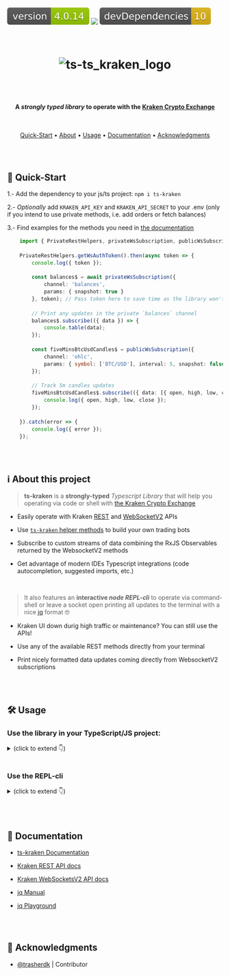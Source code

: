 <img src=".ci_badges/npm-version-badge.svg" /> <img src=".ci_badges/npm-dependencies-badge.svg" /> <img src=".ci_badges/npm-devdependencies-badge.svg" />

<h1 align="center">
  <br>
  <img src=".github/ts_kraken_logo.png" width="640px" alt="ts-ts_kraken_logo" />
</h1>

<br /><br />

<h4 align="center">A <i>strongly typed library</i> to operate with the <a href="https://kraken.com">Kraken Crypto Exchange</a></h4>
<br />

<p align="center">
  <a href="#-quick-start">Quick-Start</a> •
  <a href="#ℹ%EF%B8%8F-about-this-project">About</a> •
  <a href="#%EF%B8%8F-usage">Usage</a> •
  <a href="#-documentation">Documentation</a> •
  <a href="#-acknowledgments">Acknowledgments</a>
</p>

<br /><br />

## 🚀 Quick-Start

  1.- Add the dependency to your js/ts project: `npm i ts-kraken`

  2.- _Optionally_ add `KRAKEN_API_KEY` and `KRAKEN_API_SECRET` to your .env (only if you intend to use private methods, i.e. add orders or fetch balances)

  3.- Find examples for the methods you need in [the documentation](https://yeikiu.github.io/ts-kraken)

```ts
    import { PrivateRestHelpers, privateWsSubscription, publicWsSubscription } from 'ts-kraken';

    PrivateRestHelpers.getWsAuthToken().then(async token => {
        console.log({ token });

        const balances$ = await privateWsSubscription({
            channel: 'balances',
            params: { snapshot: true }
        }, token); // Pass token here to save time as the library won't need to fetch one internally!

        // Print any updates in the private `balances` channel
        balances$.subscribe(({ data }) => {
            console.table(data);
        });

        const fiveMinsBtcUsdCandles$ = publicWsSubscription({
            channel: 'ohlc',
            params: { symbol: ['BTC/USD'], interval: 5, snapshot: false }
        });

        // Track 5m candles updates
        fiveMinsBtcUsdCandles$.subscribe(({ data: [{ open, high, low, close }] }) => {
            console.log({ open, high, low, close });
        });

    }).catch(error => {
        console.log({ error });
    });
```

<br /><br />

## ℹ️ About this project
  
> **ts-kraken** is a **strongly-typed** _Typescript Library_ that will help you operating via code or shell with [the Kraken Crypto Exchange](https://kraken.com)

  - Easily operate with Kraken [REST](https://docs.kraken.com/api/docs/category/rest-api/market-data) and [WebSocketV2](https://docs.kraken.com/websockets/) APIs

  - Use [`ts-kraken` helper methods](https://yeikiu.github.io/ts-kraken/modules/PrivateRestHelpers.html) to build your own trading bots

  - Subscribe to custom streams of data combining the RxJS Observables returned by the WebsocketV2 methods

  - Get advantage of modern IDEs Typescript integrations (code autocompletion, suggested imports, etc.)

<br />

> It also features an **interactive _node REPL-cli_** to operate via command-shell or leave a socket open printing all updates to the terminal with a nice [jq](https://jqlang.github.io/jq/) format 🤓

  - Kraken UI down durig high traffic or maintenance? You can still use the APIs!

  - Use any of the available REST methods directly from your terminal

  - Print nicely formatted data updates coming directly from WebsocketV2 subscriptions

<br /><br />

## 🛠️ Usage


### Use the library in your TypeScript/JS project:

<details><summary>(click to extend 👇)</summary>

> Get _IDE code-suggestions_ for any REST or WS request you need

`cd dependant/project/path && npm i ts-kraken`

<br />

<img src=".github/ts_kraken_ide.gif" width="640px" alt="ts_kraken_ide" />
</details>

<br />


### Use the REPL-cli

<details><summary>(click to extend 👇)</summary>

> You can create a `.env` file that the repl-cli will try to read from `cwd` (current working directory):

- `touch .env`

Use the following format:

```
# .env's file content holding your API key/secret

KRAKEN_API_KEY=yourApiKey
KRAKEN_API_SECRET=yourApiSecret
```

<br />

#### Launch the REPL directly on your terminal with `npx`:

> Quickest way to test it! 🚀 (will automatically download the library as a global npm package)

`npx ts-kraken`

<br />

#### Invoke the repl-cli after installing the dependency to your project's `node_modules`:

`npx kraken-repl`

<br />

#### Set it up in a standalone directory:

> Recommended if planning to use regularly and/or modify core functionality

````
git clone https://github.com/yeikiu/ts-kraken && cd ts-kraken && npm i

npm run kraken-repl
````

Open a PR with any addition/change proposal you have!

![ts_kraken_demo](.github/ts_kraken_demo.gif)

<br />

#### REPL commands
<details><summary>(click to extend 👇)</summary>

> The following list includes only a subset sample of all possible commands you could generate for the .get and .post methods:

<br />

```
.exit       👉 Exit the REPL

-----------------------------------------------------------------------------------------------------------------------------------------------------

.find       👉 Finds the most recent closed order satisfying the filter within maxOffset range for given pair.

            Usage   >> .find <pair>! <orderMatchFilter>! <maxOffset>! <jqFilter>! (all params are mandatory!)

            i.e.    >> .find ADAETH descr[type]=buy 500 .descr.order
                    >> .find BTCUSD descr[type]=sell 500 .descr.order

.get        👉 Fetch PUBLIC REST data.

            Usage   >> .get <PublicEndpoint>! <paramA=valueA&param_list[]=value1&param_list[]=value2>? <jqFilter>? <-table>?

            i.e.    >> .get Time .rfc1123
                    >> .get AssetPairs . as $base|keys|map($base[.])|map({wsname,tick_size,pair_decimals,ordermin}) -table
                    >> .get AssetPairs pair=BTC/EUR . as $base|keys[0]|$base[.]|{wsname,tick_size,pair_decimals,ordermin}

-----------------------------------------------------------------------------------------------------------------------------------------------------

.help       👉 Print this help message

-----------------------------------------------------------------------------------------------------------------------------------------------------

.post       👉 Fetch PRIVATE REST data.

            Usage   >> .post <PrivateEndpoint>! <paramA=valueA&param_list[]=value1&param_list[]=value2>? <jqFilter>? <-table>?

            i.e.    >> .post OpenOrders .open as $open|.open|keys|map($open[.].descr.order)
                    >> .post OpenOrders .open as $open|.open|keys|map($open[.].descr) -table
                    >> .post AddOrder ordertype=market&type=sell&volume=0.002&pair=ETHEUR
                    >> .post CancelAll

-----------------------------------------------------------------------------------------------------------------------------------------------------

.privsub    👉 Subscribe to PRIVATE WS stream.

            Usage   >> .privsub <subscriptionName>! <paramA=valueA&param_list[]=value1&param_list[]=value2>? <jqFilter>? <-table>?

            i.e.    >> .privsub balances snap_orders=true .data|map({ asset, balance }) -table
                    >> .privsub executions snap_orders=true .data|map({order_id,side,order_qty,symbol,order_type,limit_price}) -table

.pubsub     👉 Subscribe to PUBLIC WS stream.

            Usage   >> .pubsub <subscriptionName>! <paramA=valueA&param_list[]=value1&param_list[]=value2>? <jqFilter>? <-table>?

            i.e.    >> .pubsub ticker symbol[]=BTC/EUR .data[0].last
                    >> .pubsub ticker symbol[]=BTC/EUR&symbol[]=ADA/BTC&symbol[]=USDT/USD .data[0]|{symbol,last} -table

-----------------------------------------------------------------------------------------------------------------------------------------------------

.setkeys    👉 Load API key/secret (non-persistent, use a .env file to reuse persistent keys)

.showkeys   👉 Display current API key/secret in use

-----------------------------------------------------------------------------------------------------------------------------------------------------

.unsub      👉 Closes WebSocket stream for GIVEN subscriptionName.

            i.e.    >> .unsub ticker
                    >> .unsub executions

.unsuball   👉 Closes WebSocket stream for ALL subscriptions.

            i.e.    >> .unsuball
```
</details>
</details>

<br /><br />

## 🔖 Documentation

* [ts-kraken Documentation](https://yeikiu.github.io/ts-kraken)

* [Kraken REST API docs](https://docs.kraken.com/api/docs/rest-api/add-order)
* [Kraken WebSocketsV2 API docs](https://docs.kraken.com/api/docs/websocket-v2/add_order)

* [jq Manual](https://stedolan.github.io/jq/manual)
* [jq Playground](https://jqkungfu.com/)

<br /><br />

## 🙏 Acknowledgments 

- [@trasherdk](https://github.com/trasherdk) | Contributor
